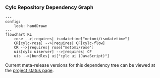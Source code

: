### Cylc Repository Dependency Graph

```mermaid
---
config:
    look: handDrawn
---
flowchart RL
    rose -->|requires| isodatetime["metomi/isodatetime"]
    CR[cylc-rose] -->|requires| CF[cylc-flow]
    CR -->|requires| rose["metomi/rose"]
    uis[cylc uiserver] -->|requires| CF
    uis .->|bundles| ui["cylc ui (JavaScript)"]

```

Current meta-release versions for this dependency tree can be viewed at the [project status page](https://github.com/cylc/cylc-admin/blob/master/docs/status/status.md).
